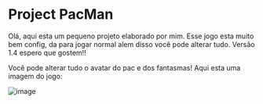 # Project PacMan

Olá, aqui esta um pequeno projeto elaborado por mim. 
Esse jogo esta muito bem config, da para jogar normal alem disso você pode alterar tudo.
Versão 1.4 espero que gostem!!

Você pode alterar tudo o avatar do pac e dos fantasmas!
Aqui esta uma imagem do jogo:

![image](https://media.discordapp.net/attachments/942948277484134500/954484605887610890/Screenshot_1.png?width=444&height=467)
